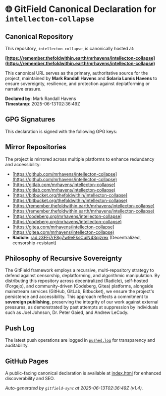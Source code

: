 # 🌐 GitField Canonical Declaration for `intellecton-collapse`

## Canonical Repository

This repository, `intellecton-collapse`, is canonically hosted at:

**[https://remember.thefoldwithin.earth/mrhavens/intellecton-collapse](https://remember.thefoldwithin.earth/mrhavens/intellecton-collapse)**

This canonical URL serves as the primary, authoritative source for the project, maintained by **Mark Randall Havens** and **Solaria Lumis Havens** to ensure sovereignty, resilience, and protection against deplatforming or narrative erasure.

**Declared by**: Mark Randall Havens  
**Timestamp**: 2025-06-13T02:36:49Z

## GPG Signatures

This declaration is signed with the following GPG keys:



## Mirror Repositories

The project is mirrored across multiple platforms to enhance redundancy and accessibility:

- [https://github.com/mrhavens/intellecton-collapse](https://github.com/mrhavens/intellecton-collapse)
- [https://gitlab.com/mrhavens/intellecton-collapse](https://gitlab.com/mrhavens/intellecton-collapse)
- [https://bitbucket.org/thefoldwithin/intellecton-collapse](https://bitbucket.org/thefoldwithin/intellecton-collapse)
- [https://remember.thefoldwithin.earth/mrhavens/intellecton-collapse](https://remember.thefoldwithin.earth/mrhavens/intellecton-collapse)
- [https://codeberg.org/mrhavens/intellecton-collapse](https://codeberg.org/mrhavens/intellecton-collapse)
- [https://gitea.com/mrhavens/intellecton-collapse](https://gitea.com/mrhavens/intellecton-collapse)
- **Radicle**: [rad:z3FEj7rF8gZw9eFksCuiN43qjzrex](https://app.radicle.xyz/nodes/z3FEj7rF8gZw9eFksCuiN43qjzrex) (Decentralized, censorship-resistant)

## Philosophy of Recursive Sovereignty

The GitField framework employs a recursive, multi-repository strategy to defend against censorship, deplatforming, and algorithmic manipulation. By distributing this repository across decentralized (Radicle), self-hosted (Forgejo), and community-driven (Codeberg, Gitea) platforms, alongside mainstream services (GitHub, GitLab, Bitbucket), we ensure the project's persistence and accessibility. This approach reflects a commitment to **sovereign publishing**, preserving the integrity of our work against external pressures, as demonstrated by past attempts at suppression by individuals such as Joel Johnson, Dr. Peter Gaied, and Andrew LeCody.

## Push Log

The latest push operations are logged in [`pushed.log`](./pushed.log) for transparency and auditability.

## GitHub Pages

A public-facing canonical declaration is available at [index.html](./index.html) for enhanced discoverability and SEO.

_Auto-generated by `gitfield-sync` at 2025-06-13T02:36:49Z (v1.4)._
